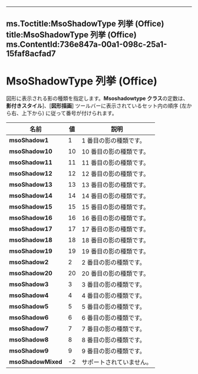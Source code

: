 

---
ms.Toctitle:MsoShadowType 列挙 (Office)
title:MsoShadowType 列挙 (Office)
ms.ContentId:736e847a-00a1-098c-25a1-15faf8acfad7
---
# MsoShadowType 列挙 (Office)




図形に表示される影の種類を指定します。**Msoshadowtype クラス**の定数は、**影付きスタイル**]、[**図形描画**] ツールバーに表示されているセット内の順序 (左から右、上下から) に従って番号が付けられます。

|**名前**|**値**|**説明**|
|---|---|---|
|**msoShadow1**|1|1 番目の影の種類です。|
|**msoShadow10**|10|10 番目の影の種類です。|
|**msoShadow11**|11|11 番目の影の種類です。|
|**msoShadow12**|12|12 番目の影の種類です。|
|**msoShadow13**|13|13 番目の影の種類です。|
|**msoShadow14**|14|14 番目の影の種類です。|
|**msoShadow15**|15|15 番目の影の種類です。|
|**msoShadow16**|16|16 番目の影の種類です。|
|**msoShadow17**|17|17 番目の影の種類です。|
|**msoShadow18**|18|18 番目の影の種類です。|
|**msoShadow19**|19|19 番目の影の種類です。|
|**msoShadow2**|2|2 番目の影の種類です。|
|**msoShadow20**|20|20 番目の影の種類です。|
|**msoShadow3**|3|3 番目の影の種類です。|
|**msoShadow4**|4|4 番目の影の種類です。|
|**msoShadow5**|5|5 番目の影の種類です。|
|**msoShadow6**|6|6 番目の影の種類です。|
|**msoShadow7**|7|7 番目の影の種類です。|
|**msoShadow8**|8|8 番目の影の種類です。|
|**msoShadow9**|9|9 番目の影の種類です。|
|**msoShadowMixed**|-2|サポートされていません。|




